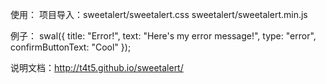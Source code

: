 
使用：
 	项目导入：sweetalert/sweetalert.css 
 			  sweetalert/sweetalert.min.js

例子：
	swal({
	  title: "Error!",
	  text: "Here's my error message!",
	  type: "error",
	  confirmButtonText: "Cool"
	});

说明文档：http://t4t5.github.io/sweetalert/